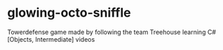 # glowing-octo-sniffle

Towerdefense game made by following the team Treehouse learning C# [Objects, Intermediate] videos
